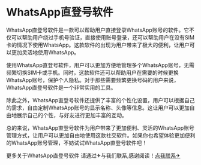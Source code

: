 # WhatsApp直登号软件

WhatsApp直登号软件是一款可以帮助用户直接登录WhatsApp账号的软件。它不仅可以帮助用户绕过手机号验证，直接使用账号登录，还可以帮助用户在没有SIM卡的情况下使用WhatsApp。这款软件的出现为用户带来了极大的便利，让用户可以更加灵活地使用WhatsApp。

使用WhatsApp直登号软件，用户可以更加方便地管理多个WhatsApp账号，无需频繁切换SIM卡或手机。同时，这款软件还可以帮助用户在需要的时候更换WhatsApp账号，保护个人隐私。对于那些需要频繁更换号码的用户来说，WhatsApp直登号软件是一个非常实用的工具。

除此之外，WhatsApp直登号软件还提供了丰富的个性化设置，用户可以根据自己的需求，自由定制WhatsApp账号的显示名称、头像等信息。这让用户可以更加自由地展示自己的个性，与好友进行更加丰富的互动。

总的来说，WhatsApp直登号软件为用户带来了更加便利、灵活的WhatsApp账号管理方式，让用户可以更加自由地使用这款社交软件。如果你也希望体验更加便利的WhatsApp账号管理，不妨试试WhatsApp直登号软件吧！

更多关于WhatsApp直登号软件 请通过✈与我们联系,感谢阅读！[点我联系✈](https://wap.G208.com)